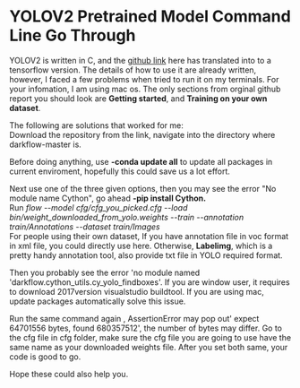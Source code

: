 
# YOLOV2 Pretrained Model Command Line Go Through

YOLOV2 is written in C, and the [github link](https://github.com/thtrieu/darkflow) here has translated into to a tensorflow version. The details of how to use it are already written, however, I faced a few problems when tried to run it on my terminals. For your infomation, I am using mac os.
The only sections from orginal github report you should look are **Getting started**, and **Training on your own dataset**.

The following are solutions that worked for me:<br/>
Download the repository from the link, navigate into the directory where darkflow-master is.

Before doing anything, use **-conda update all** to update all packages in current enviroment, hopefully this could save us a lot effort.

Next use one of the three given options, then you may see the error "No module name Cython", go ahead **-pip install Cython.**<br/>
Run *flow --model cfg/cfg_you_picked.cfg --load bin/weight_downloaded_from_yolo.weights --train --annotation train/Annotations --dataset train/Images* <br/>
For people using their own dataset, If you have annotation file in voc format in xml file, you could directly use here. Otherwise, **Labelimg**, which is a pretty handy annotation tool, also provide txt file in YOLO required format.

Then you probably see the error 'no module named 'darkflow.cython_utils.cy_yolo_findboxes'. If you are window user, it requires to download 2017version visualstudio buildtool. If you are using mac, update packages automatically solve this issue.

Run the same command again , AssertionError may pop out' expect 64701556 bytes, found 680357512', the number of bytes may differ. Go to the cfg file in cfg folder, make sure the cfg file you are going to use have the same name as your downloaded weights file. After you set both same, your code is good to go.

Hope these could also help you.


